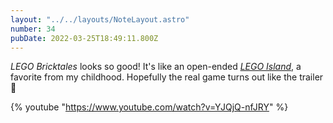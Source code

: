 ```yaml
---
layout: "../../layouts/NoteLayout.astro"
number: 34
pubDate: 2022-03-25T18:49:11.800Z
---
```


_LEGO Bricktales_ looks so good! It's like an open-ended [_LEGO Island_](https://en.wikipedia.org/wiki/Lego_Island), a favorite from my childhood. Hopefully the real game turns out like the trailer 🧱

{% youtube "https://www.youtube.com/watch?v=YJQjQ-nfJRY" %}

